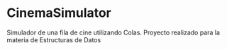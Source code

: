 # CinemaSimulator
Simulador de una fila de cine utilizando Colas. Proyecto realizado para la materia de Estructuras de Datos 
